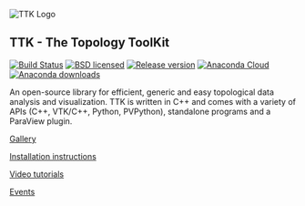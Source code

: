 ![TTK Logo](https://topology-tool-kit.github.io/android-chrome-192x192.png)

## TTK - The Topology ToolKit 

[![Build Status](https://dev.azure.com/topologytoolkit/TTK/_apis/build/status/topology-tool-kit.ttk?branchName=dev)](https://dev.azure.com/topologytoolkit/TTK/_build/latest?definitionId=1&branchName=dev) [![BSD licensed](https://img.shields.io/badge/license-BSD-blue.svg?maxAge=2592000)](https://github.com/topology-tool-kit/ttk/blob/master/LICENSE) [![Release version](https://img.shields.io/github/release/topology-tool-kit/ttk.svg?maxAge=86400)](https://github.com/topology-tool-kit/ttk/releases/latest) [![Anaconda Cloud](https://anaconda.org/conda-forge/topologytoolkit/badges/version.svg)](https://anaconda.org/conda-forge/topologytoolkit) [![Anaconda downloads](https://anaconda.org/conda-forge/topologytoolkit/badges/downloads.svg)](https://anaconda.org/conda-forge/topologytoolkit)


An open-source library for efficient, generic and easy topological data 
analysis and visualization. TTK is written in C++ and comes with a variety of APIs (C++, VTK/C++, Python, PVPython), standalone programs and a ParaView plugin.

[Gallery](https://topology-tool-kit.github.io/gallery.html)

[Installation instructions](https://topology-tool-kit.github.io/installation.html)

[Video tutorials](https://topology-tool-kit.github.io/tutorials.html)

[Events](https://topology-tool-kit.github.io/events.html)
